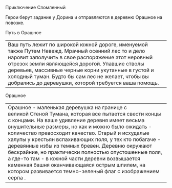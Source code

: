 Приключение Сломленный 

Герои берут задание у Дорина и отправляются в деревню Орашное на повозке. 

Путь в Орашное 

|   |
|---|
|Ваш путь лежит по широкой южной дороге, именуемой также Путем Невежд. Мрачный осенний лес то и дело наровит заполучить в свое распоряжение этот неровный отрезок земли являющейся дорогой. Упавшие стволы деревьев, массивные черные корни укутанные в густой и холодный туман. Будто бы сам лес не желает, чтобы вы добрались до деревушки, которой требуется ваша помощь.|

Орашное 

|   |
|---|
|Орашное - маленькая деревушка на границе с великой Стеной Тумана, которая все пытается свести концы с концами. На ваше удивление деревня имеет весьма внушительные размеры, но как и можно было ожидать - количество превосходит качество. Старый и исхудалые халупы у крестьян вспахивающих поля, у тех кто побагаче - деревянные избы из темных бревен. Деревню окружают бескрайние, но практически полностью опустошенные поля, а где-то там - в южной части деревни возвышается каменная башня оканчивающаяся острым шпилем, на котором развивается темно-зеленый флаг с изображением серпа .|